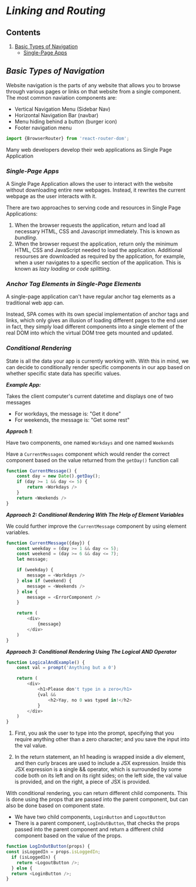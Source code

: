 # ***Linking and Routing***

## Contents
1. [Basic Types of Navigation](#basic-types-of-navigation)
    - [Single-Page Apps](#single-page-apps)

## ***Basic Types of Navigation***

Website navigation is the parts of any website that allows you to browse through various pages or links on that website from a single component. The most common naviation components are:
- Vertical Navigation Menu (Sidebar Nav)
- Horizontal Navigation Bar (navbar)
- Menu hiding behind a button (burger icon)
- Footer navigation menu 

```js
import {BrowserRouter} from 'react-router-dom';
```

Many web developers develop their web applications as Single Page Application

### ***Single-Page Apps***

A Single Page Application allows the user to interact with the website without downloading entire new webpages. Instead, it rewrites the current webpage as the user interacts with it. 

There are two approaches to serving code and resources in Single Page Applications:

1. When the browser requests the application, return and load all necessary HTML, CSS and Javascript immediately. This is known as *bundling*.
2. When the browser request the application, return only the minimum HTML, CSS and JavaScript needed to load the application. Additional resourses are downloaded as required by the application, for example, when a user navigates to a specific section of the application. This is known as *lazy loading* or *code splitting*.

### ***Anchor Tag Elements in Single-Page Elements***

A single-page application can't have regular anchor tag elements as a traditional web app can.

Instead, SPA comes with its own special implementation of anchor tags and links, which only gives an illusion of loading different pages to the end user in fact, they simply load different components into a single element of the real DOM into which the virtual DOM tree gets mounted and updated. 

### ***Conditional Rendering***

State is all the data your app is currently working with. With this in mind, we can decide to conditionally render specific components in our app based on whether specific state data has specific values.

***Example App:***

Takes the client computer's current datetime and displays one of two messages

- For workdays, the message is: "Get it done"
- For weekends, the message is: "Get some rest"

***Approch 1***:

Have two components, one named `Workdays` and one named `Weekends`

Have a `CurrentMessages` component which would render the correct component based on the value returned from the `getDay()` function call

```js
function CurrentMessage() {
    const day = new Date().getDay();
    if (day >= 1 && day <= 5) {
        return <Workdays />
    }
    return <Weekends />
}
```

***Approach 2: Conditional Rendering With The Help of Element Variables***

We could further improve the `CurrentMessage` component by using element variables. 

```js
function CurrentMessage({day}) {
    const weekday = (day >= 1 && day <= 5);
    const weekend = (day >= 6 && day <= 7);
    let message;

    if (weekday) {
        message = <Workdays />
    } else if (weekend) {
        message = <Weekends />
    } else {
        message = <ErrorComponent />
    }

    return (
        <div>
            {message}
        </div>
    )
}
```
***Approach 3: Conditional Rendering Using The Logical AND Operator***
```js
function LogicalAndExample() {
    const val = prompt('Anything but a 0')

    return (
        <div>
            <h1>Please don't type in a zero</h1>
            {val &&
                <h2>Yay, no 0 was typed in!</h2>
            }
        </div>
    )
}
```

1. First, you ask the user to type into the prompt, specifying that you require anything other than a zero character; and you save the input into the val value.

2. In the return statement, an h1 heading is wrapped inside a div element, and then curly braces are used to include a JSX expression. Inside this JSX expression is a single && operator, which is surrounded by some code both on its left and on its right sides; on the left side, the val value is provided, and on the right, a piece of JSX is provided. 

With conditional rendering, you can return different child components. This is done using the props that are passed into the parent component, but can also be done based on component state.

- We have two child components, `LoginButton` and `LogoutButton`
- There is a parent component, `LogInOutButton`, that checks the props passed into the parent component and return a different child component based on the value of the props.

```js
function LogInOutButton(props) {
const isLoggedIn = props.isLoggedIn;
  if (isLoggedIn) {
    return <LogoutButton />;
  } else {
  return <LoginButton />;
}
```